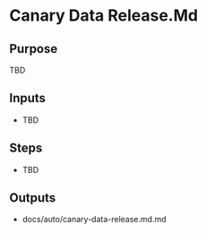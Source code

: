 # Canary Data Release.Md

## Purpose

TBD

## Inputs

- TBD

## Steps

- TBD

## Outputs

- docs/auto/canary-data-release.md.md
